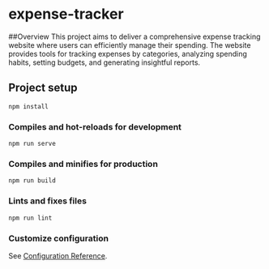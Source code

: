 # expense-tracker
##Overview
This project aims to deliver a comprehensive expense tracking website where users can efficiently manage their spending. The website provides tools for tracking expenses by categories, analyzing spending habits, setting budgets, and generating insightful reports.
## Project setup
```
npm install
```

### Compiles and hot-reloads for development
```
npm run serve
```

### Compiles and minifies for production
```
npm run build
```

### Lints and fixes files
```
npm run lint
```

### Customize configuration
See [Configuration Reference](https://cli.vuejs.org/config/).
